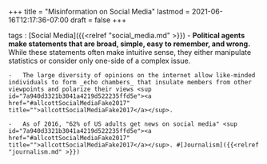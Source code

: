 +++
title = "Misinformation on Social Media"
lastmod = 2021-06-16T12:17:36-07:00
draft = false
+++

tags
: [Social Media]({{<relref "social_media.md" >}})
    -   **Political agents make statements that are broad, simple, easy to remember, and wrong.** While these statements often make intuitive sense, they either manipulate statistics or consider only one-side of a complex issue.

    -   The large diversity of opinions on the internet allow like-minded individuals to form _echo chambers_ that insulate members from other viewpoints and polarize their views <sup id="7a940d3321b3041a4219d522235ffd5e"><a href="#allcottSocialMediaFake2017" title="">allcottSocialMediaFake2017</a></sup>.

    -   As of 2016, "62% of US adults get news on social media" <sup id="7a940d3321b3041a4219d522235ffd5e"><a href="#allcottSocialMediaFake2017" title="">allcottSocialMediaFake2017</a></sup>. #[Journalism]({{<relref "journalism.md" >}})